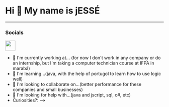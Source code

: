Hi 👋 My name is jESSÉ
==========================
-----------------------------

### Socials

<p align="left"> <a href="https://discord.gg/bRHm43N9nV" target="_blank" rel="noreferrer"><img src="https://github.com/jessesouzadejesus/jessesouzadejesus/edit/main/README.md#socials
" width="32" height="32" /></a> 
  
- 🔭 I'm currently working at... (for now I don't work in any company or do an internship, but I'm taking a computer technician course at IFPA in marabá)
- 🌱 I'm learning...(java, with the help of portugol to learn how to use logic well)
- 👯 I'm looking to collaborate on...(better performance for these companies and small businesses)
- 🤔 I'm looking for help with...(java and jscript, sql, c#, etc)
- Curiosities?:
-->

